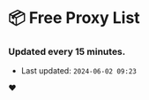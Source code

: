 # :package: Free Proxy List
### Updated every 15 minutes.

- Last updated: `2024-06-02 09:23`

:heart:
